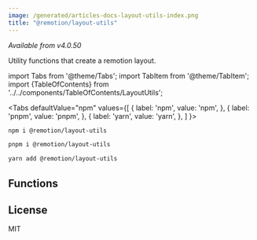 ```yaml
---
image: /generated/articles-docs-layout-utils-index.png
title: "@remotion/layout-utils"
---
```



_Available from v4.0.50_

Utility functions that create a remotion layout.

import Tabs from '@theme/Tabs';
import TabItem from '@theme/TabItem';
import {TableOfContents} from '../../components/TableOfContents/LayoutUtils';

<Tabs
defaultValue="npm"
values={[
{ label: 'npm', value: 'npm', },
{ label: 'pnpm', value: 'pnpm', },
{ label: 'yarn', value: 'yarn', },
]
}>
<TabItem value="npm">

```bash
npm i @remotion/layout-utils
```

  </TabItem>

  <TabItem value="pnpm">

```bash
pnpm i @remotion/layout-utils
```

  </TabItem>

  <TabItem value="yarn">

```bash
yarn add @remotion/layout-utils
```

  </TabItem>
</Tabs>

## Functions

<TableOfContents/>

## License

MIT

